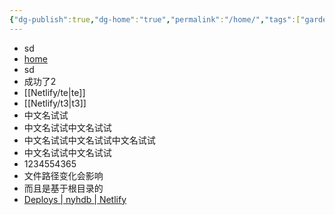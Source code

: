 ```yaml
---
{"dg-publish":true,"dg-home":"true","permalink":"/home/","tags":["gardenEntry"],"dgPassFrontmatter":true,"noteIcon":""}
---
```


- sd
- [home](https://nyhdb.netlify.app/)
- sd
- 成功了2
- [[Netlify/te\|te]]
- [[Netlify/t3\|t3]]
- 中文名试试
- 中文名试试中文名试试
- 中文名试试中文名试试中文名试试
- 中文名试试中文名试试
- 1234554365
- 文件路径变化会影响
- 而且是基于根目录的
- [Deploys | nyhdb | Netlify](https://app.netlify.com/sites/nyhdb/deploys)
